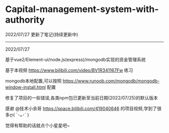 # Capital-management-system-with-authority

2022/07/27
更新了笔记(持续更新中)

***

2022/07/27

基于vue2/Element-ui/node.js(express)/mongodb实现的资金管理系统

基于本视频 https://www.bilibili.com/video/BV1R341167Fw 练习

mongodb本地配置,可以按照 https://www.runoob.com/mongodb/mongodb-window-install.html 配置

修复了项目的一些错误,各类npm包已更新至当前日期(2022/07/25)的默认版本

感谢 @技术小余哥 https://space.bilibili.com/419040646 的项目视频,学到了很多ღ( ´･ᴗ･` )

觉得有帮助的话就点个小星星吧~
